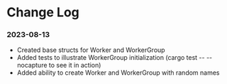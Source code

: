 # Change Log

### 2023-08-13

- Created base structs for Worker and WorkerGroup
- Added tests to illustrate WorkerGroup initialization (cargo test -- --nocapture to see it in action)
- Added ability to create Worker and WorkerGroup with random names